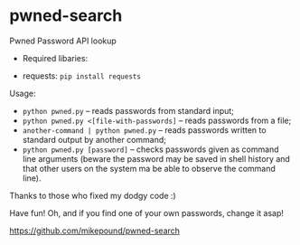 # pwned-search
Pwned Password API lookup

- Required libaries:

* requests: `pip install requests`

Usage:

* `python pwned.py` – reads passwords from standard input;
* `python pwned.py <[file-with-passwords]` – reads passwords from
  a file;
* `another-command | python pwned.py` – reads
  passwords written to standard output by another command;
* `python pwned.py [password]` – checks passwords given as command line
  arguments (beware the password may be saved in shell history and that
  other users on the system ma be able to observe the command line).

Thanks to those who fixed my dodgy code :)

Have fun! Oh, and if you find one of your own passwords, change it asap!


https://github.com/mikepound/pwned-search
